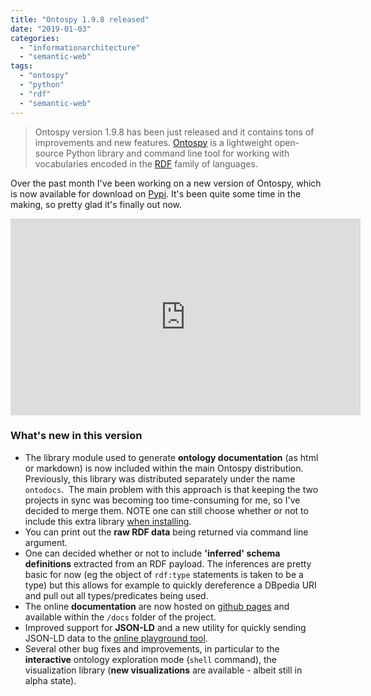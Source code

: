 ```yaml
---
title: "Ontospy 1.9.8 released"
date: "2019-01-03"
categories: 
  - "informationarchitecture"
  - "semantic-web"
tags: 
  - "ontospy"
  - "python"
  - "rdf"
  - "semantic-web"
---
```


> Ontospy version 1.9.8 has been just released and it contains tons of improvements and new features. [Ontospy](http://lambdamusic.github.io/Ontospy/) is a lightweight open-source Python library and command line tool for working with vocabularies encoded in the [RDF](https://en.wikipedia.org/wiki/Resource_Description_Framework) family of languages.

Over the past month I've been working on a new version of Ontospy, which is now available for download on [Pypi](https://pypi.org/project/ontospy/). It's been quite some time in the making, so pretty glad it's finally out now.

<iframe width="560" height="315" src="https://www.youtube.com/embed/MkKrtVHi_Ks?controls=0" title="YouTube video player" frameborder="0" allow="accelerometer; autoplay; clipboard-write; encrypted-media; gyroscope; picture-in-picture" allowfullscreen></iframe>

### What's new in this version

- The library module used to generate **ontology documentation** (as html or markdown) is now included within the main Ontospy distribution. Previously, this library was distributed separately under the name `ontodocs`.  The main problem with this approach is that keeping the two projects in sync was becoming too time-consuming for me, so I've decided to merge them. NOTE one can still choose whether or not to include this extra library [when installing](http://lambdamusic.github.io/Ontospy/#installation).
- You can print out the **raw RDF data** being returned via command line argument.
- One can decided whether or not to include **'inferred' schema definitions** extracted from an RDF payload. The inferences are pretty basic for now (eg the object of `rdf:type` statements is taken to be a type) but this allows for example to quickly dereference a DBpedia URI and pull out all types/predicates being used.
- The online **documentation** are now hosted on [github pages](http://lambdamusic.github.io/Ontospy/) and available within the `/docs` folder of the project.
- Improved support for **JSON-LD** and a new utility for quickly sending JSON-LD data to the [online playground tool](https://json-ld.org/playground/).
- Several other bug fixes and improvements, in particular to the **interactive** ontology exploration mode (`shell` command), the visualization library (**new visualizations** are available - albeit still in alpha state).
